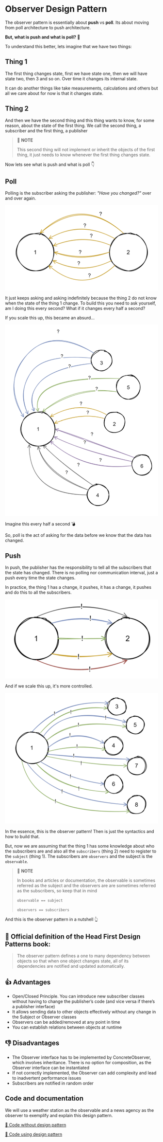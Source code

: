 # Observer Design Pattern

The observer pattern is essentially about **push** vs **poll**. Its about moving from poll architecture to push architecture.

**But, what is push and what is poll?** 🤔

To understand this better, lets imagine that we have two things:

## Thing 1️

The first thing changes state, first we have state one, then we will have state two, then 3 and so on. Over time it changes its internal state.

It can do another things like take measurements, calculations and others but all we care about for now is that it changes state.

## Thing 2️

And then we have the second thing and this thing wants to know, for some reason, about the state of the first thing. We call the second thing, a subscriber and the first thing, a publisher

> 📝 **NOTE**
>
> This second thing will not implement or inherit the objects of the first thing, it just needs to know whenever the first thing changes state. 

Now lets see what is push and what is poll 👇

## Poll

Polling is the subscriber asking the publisher: _"Have you changed?"_ over and over again.

![Polling](../.github/images/ObserverPattern/polling.png)

It just keeps asking and asking indefinitely because the thing 2 do not know when the state of the thing 1 change. To build this you need to ask yourself, am I doing this every second? What if it changes every half a second?

If you scale this up, this became an absurd...

![Polling scaled](../.github/images/ObserverPattern/polling-scaled.png)

Imagine this every half a second 💣

So, poll is the act of asking for the data before we know that the data has changed.

## Push

In push, the publisher has the responsibility to tell all the subscribers that the state has changed. There is no polling nor communication interval, just a push every time the state changes.

In practice, the thing 1 has a change, it pushes, it has a change, it pushes and do this to all the subscribers.

![Pushing](../.github/images/ObserverPattern/pushing.png)

And if we scale this up, it's more controlled.

![Pushing scaled](../.github/images/ObserverPattern/pushing-scaled.png)

In the essence, this is the observer pattern! Then is just the syntactics and how to build that.

But, now we are assuming that the thing 1 has some knowledge about who the subscribers are and also all the `subscribers` (thing 2) need to register to the `subject` (thing 1). The subscribers are `observers` and the subject is the `observable`.

> 📝 **NOTE**
>
> In books and articles or documentation, the observable is sometimes referred as the subject and the observers are are sometimes referred as the subscribers, so keep that in mind
>
> `observable == subject`
> 
> `observers == subscribers`

And this is the observer pattern in a nutshell 👆

## 📖 Official definition of the **Head First Design Patterns** book:

> The observer pattern defines a one to many dependency between objects so that when one object changes state, all of its dependencies are notified and updated automatically.

## 👍 Advantages

- Open/Closed Principle. You can introduce new subscriber classes without having to change the publisher’s code (and vice versa if there’s a publisher interface)
- It allows sending data to other objects effectively without any change in the Subject or Observer classes
- Observers can be added/removed at any point in time
- You can establish relations between objects at runtime

## 👎 Disadvantages

- The Observer interface has to be implemented by ConcreteObserver, which involves inheritance. There is no option for composition, as the Observer interface can be instantiated
- If not correctly implemented, the Observer can add complexity and lead to inadvertent performance issues
- Subscribers are notified in random order

## Code and documentation

We will use a weather station as the observable and a news agency as the observer to exemplify and explain this design pattern.

[📄 Code without design pattern](./ObserverPattern.WithoutPattern/README.md)

[📄 Code using design pattern](./ObserverPattern.WithPattern/README.md)